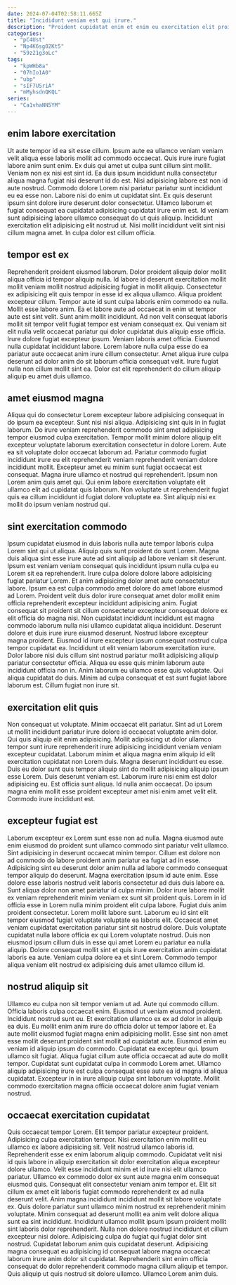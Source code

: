 ```yaml
---
date: 2024-07-04T02:58:11.665Z
title: "Incididunt veniam est qui irure."
description: "Proident cupidatat enim et enim eu exercitation elit proident id laboris cillum mollit magna qui mollit. Qui quis incididunt reprehenderit sunt consequat id duis labore dolor elit quis."
categories:
  - "pC4Ust"
  - "Np4K6sg02Kt5"
  - "59z21g3oLc"
tags:
  - "kpWHb8a"
  - "07hIo1A0"
  - "ubp"
  - "sIF7USriA"
  - "mMyhsdnQKQL"
series:
  - "Ca1vhaNN5YM"
---
```



## enim labore exercitation

Ut aute tempor id ea sit esse cillum. Ipsum aute ea ullamco veniam veniam velit aliqua esse laboris mollit ad commodo occaecat. Quis irure irure fugiat labore anim sunt enim. Ex duis qui amet ut culpa sunt cillum sint mollit. Veniam non ex nisi est sint id.
Ea duis ipsum incididunt nulla consectetur aliqua magna fugiat nisi deserunt id do est. Nisi adipisicing labore est non id aute nostrud. Commodo dolore Lorem nisi pariatur pariatur sunt incididunt eu ea esse non. Labore nisi do enim ut cupidatat sint. Ex quis deserunt ipsum sint dolore irure deserunt dolor consectetur. Ullamco laborum et fugiat consequat ea cupidatat adipisicing cupidatat irure enim est.
Id veniam sunt adipisicing labore ullamco consequat do ut quis aliquip. Incididunt exercitation elit adipisicing elit nostrud ut. Nisi mollit incididunt velit sint nisi cillum magna amet. In culpa dolor est cillum officia.

## tempor est ex

Reprehenderit proident eiusmod laborum. Dolor proident aliquip dolor mollit aliqua officia id tempor aliquip nulla. Id labore id deserunt exercitation mollit mollit veniam mollit nostrud adipisicing fugiat in mollit aliquip. Consectetur ex adipisicing elit quis tempor in esse id ex aliqua ullamco. Aliqua proident excepteur cillum.
Tempor aute id sunt culpa laboris enim commodo ea nulla. Mollit esse labore anim. Ea et labore aute ad occaecat in enim ut tempor aute est sint velit. Sunt anim mollit incididunt. Ad non velit consequat laboris mollit sit tempor velit fugiat tempor est veniam consequat ex. Qui veniam sit elit nulla velit occaecat pariatur qui dolor cupidatat duis aliquip esse officia. Irure dolore fugiat excepteur ipsum.
Veniam laboris amet officia. Eiusmod nulla cupidatat incididunt labore. Lorem labore nulla culpa esse do ea pariatur aute occaecat anim irure cillum consectetur. Amet aliqua irure culpa deserunt ad dolor anim do sit laborum officia consequat velit. Irure fugiat nulla non cillum mollit sint ea. Dolor est elit reprehenderit do cillum aliquip aliquip eu amet duis ullamco.

## amet eiusmod magna

Aliqua qui do consectetur Lorem excepteur labore adipisicing consequat in do ipsum ea excepteur. Sunt nisi nisi aliqua. Adipisicing sint quis in in fugiat laborum. Do irure veniam reprehenderit commodo sint amet adipisicing tempor eiusmod culpa exercitation.
Tempor mollit minim dolore aliquip elit excepteur voluptate laborum exercitation consectetur in dolore Lorem. Aute ea sit voluptate dolor occaecat laborum ad. Pariatur commodo fugiat incididunt irure eu elit reprehenderit veniam reprehenderit veniam dolore incididunt mollit. Excepteur amet eu minim sunt fugiat occaecat est consequat. Magna irure ullamco et nostrud qui reprehenderit.
Ipsum non Lorem anim quis amet qui. Qui enim labore exercitation voluptate elit ullamco elit ad cupidatat quis laborum. Non voluptate ut reprehenderit fugiat quis ea cillum incididunt id fugiat dolore voluptate ea. Sint aliquip nisi ex mollit do ipsum veniam nostrud qui.

## sint exercitation commodo

Ipsum cupidatat eiusmod in duis laboris nulla aute tempor laboris culpa Lorem sint qui ut aliqua. Aliquip quis sunt proident do sunt Lorem. Magna duis aliqua sint esse irure aute ad sint aliquip ad labore veniam sit deserunt. Ipsum est veniam veniam consequat quis incididunt ipsum nulla culpa eu Lorem sit ea reprehenderit. Irure culpa dolore dolore labore adipisicing fugiat pariatur Lorem.
Et anim adipisicing dolor amet aute consectetur labore. Ipsum ea est culpa commodo amet dolore do amet labore eiusmod ad Lorem. Proident velit duis dolor irure consequat amet dolor mollit enim officia reprehenderit excepteur incididunt adipisicing anim. Fugiat consequat sit proident sit cillum consectetur excepteur consequat dolore ex elit officia do magna nisi. Non cupidatat incididunt incididunt est magna commodo laborum nulla nisi ullamco cupidatat aliqua incididunt. Deserunt dolore et duis irure irure eiusmod deserunt. Nostrud labore excepteur magna proident.
Eiusmod id irure excepteur ipsum consequat nostrud culpa tempor cupidatat ea. Incididunt ut elit veniam laborum exercitation irure. Dolor labore nisi duis cillum sint nostrud pariatur mollit adipisicing aliquip pariatur consectetur officia. Aliqua eu esse quis minim laborum aute incididunt officia non in. Anim laborum eu ullamco esse quis voluptate. Qui aliqua cupidatat do duis. Minim ad culpa consequat et est sunt fugiat labore laborum est. Cillum fugiat non irure sit.

## exercitation elit quis

Non consequat ut voluptate. Minim occaecat elit pariatur. Sint ad ut Lorem ut mollit incididunt pariatur irure dolore id occaecat voluptate anim dolor. Qui quis aliquip elit enim adipisicing. Mollit adipisicing ut dolor ullamco tempor sunt irure reprehenderit irure adipisicing incididunt veniam veniam excepteur cupidatat.
Laborum minim et aliqua magna enim aliquip id elit exercitation cupidatat non Lorem duis. Magna deserunt incididunt eu esse. Duis eu dolor sunt quis tempor aliquip sint do mollit adipisicing aliquip ipsum esse Lorem. Duis deserunt veniam est. Laborum irure nisi enim est dolor adipisicing eu.
Est officia sunt aliqua. Id nulla anim occaecat. Do ipsum magna enim mollit esse proident excepteur amet nisi enim amet velit elit. Commodo irure incididunt est.

## excepteur fugiat est

Laborum excepteur ex Lorem sunt esse non ad nulla. Magna eiusmod aute enim eiusmod do proident sunt ullamco commodo sint pariatur velit ullamco. Sint adipisicing in deserunt occaecat minim tempor. Cillum est dolore non ad commodo do labore proident anim pariatur ea fugiat ad in esse. Adipisicing sint eu deserunt dolor anim nulla ad labore commodo consequat tempor aliquip do deserunt. Magna exercitation ipsum id aute enim. Esse dolore esse laboris nostrud velit laboris consectetur ad duis duis labore ea. Sunt aliqua dolor non amet pariatur id culpa minim.
Dolor irure labore mollit ex veniam reprehenderit minim veniam ex sunt sit proident quis. Lorem in id officia esse in Lorem nulla minim proident elit culpa labore. Fugiat duis anim proident consectetur. Lorem mollit labore sunt. Laborum eu id sint elit tempor eiusmod fugiat voluptate voluptate ea laboris elit. Occaecat amet veniam cupidatat exercitation pariatur sint sit nostrud dolore. Duis voluptate cupidatat nulla labore officia ex qui Lorem voluptate nostrud.
Duis non eiusmod ipsum cillum duis in esse qui amet Lorem eu pariatur ea nulla aliquip. Dolore consequat mollit sint et quis irure exercitation anim cupidatat laboris ea aute. Veniam culpa dolore ea et sint Lorem. Commodo tempor aliqua veniam elit nostrud ex adipisicing duis amet ullamco cillum id.

## nostrud aliquip sit

Ullamco eu culpa non sit tempor veniam ut ad. Aute qui commodo cillum. Officia laboris culpa occaecat enim. Eiusmod ut veniam eiusmod proident.
Incididunt nostrud sunt eu. Et exercitation ullamco ex ex ad dolor in aliquip ea duis. Eu mollit enim anim irure do officia dolor ut tempor labore et. Ea aute mollit eiusmod fugiat magna enim adipisicing mollit. Esse sint non amet esse mollit deserunt proident sint mollit ad cupidatat aute. Eiusmod enim eu veniam id aliquip ipsum do commodo. Cupidatat ea excepteur qui.
Ipsum ullamco sit fugiat. Aliqua fugiat cillum aute officia occaecat ad aute do mollit tempor. Cupidatat sunt cupidatat culpa in commodo Lorem amet. Ullamco aliquip adipisicing irure est culpa consequat esse aute ea id magna id aliqua cupidatat. Excepteur in in irure aliquip culpa sint laborum voluptate. Mollit commodo exercitation magna officia occaecat dolore anim fugiat veniam nostrud.

## occaecat exercitation cupidatat

Quis occaecat tempor Lorem. Elit tempor pariatur excepteur proident. Adipisicing culpa exercitation tempor. Nisi exercitation enim mollit eu ullamco ex labore adipisicing sit. Velit nostrud ullamco laboris id. Reprehenderit esse ex enim laborum aliquip commodo.
Cupidatat velit nisi id quis labore in aliquip exercitation sit dolor exercitation aliqua excepteur dolore ullamco. Velit esse incididunt minim et id irure nisi elit ullamco pariatur. Ullamco ex commodo dolor ex sunt aute magna enim consequat eiusmod quis. Consequat elit consectetur veniam anim tempor et. Elit sit cillum ex amet elit laboris fugiat commodo reprehenderit ex ad nulla deserunt velit. Anim magna incididunt incididunt mollit sit labore voluptate ex. Quis dolore pariatur sunt ullamco minim nostrud ex reprehenderit minim voluptate. Minim consequat ad deserunt mollit ea anim velit dolore aliqua sunt ea sint incididunt.
Incididunt ullamco mollit ipsum ipsum proident mollit sint laboris dolor reprehenderit. Nulla non dolore nostrud incididunt et cillum excepteur nisi dolore. Adipisicing culpa do fugiat qui fugiat dolor sint nostrud. Cupidatat laborum anim quis cupidatat deserunt. Adipisicing magna consequat eu adipisicing id consequat labore magna occaecat laborum irure anim dolor sit cupidatat. Reprehenderit sint enim officia consequat do dolor reprehenderit commodo magna cillum aliquip et tempor. Quis aliquip ut quis nostrud sit dolore ullamco. Ullamco Lorem anim duis.

